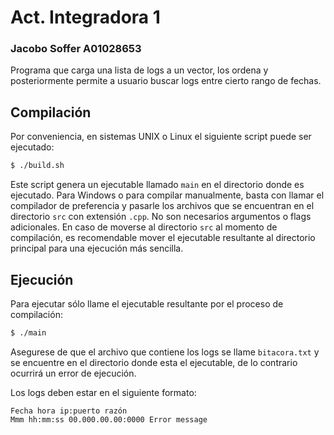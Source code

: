 # Act. Integradora 1
### Jacobo Soffer A01028653
Programa que carga una lista de logs a un vector, los ordena y posteriormente permite a usuario buscar logs entre cierto rango de fechas.

## Compilación
Por conveniencia, en sistemas UNIX o Linux el siguiente script puede ser ejecutado:
```sh
$ ./build.sh
```
Este script genera un ejecutable llamado `main` en el directorio donde es ejecutado.
Para Windows o para compilar manualmente, basta con llamar el compilador de preferencia y pasarle los archivos que se encuentran en el directorio `src` con extensión `.cpp`. No son necesarios argumentos o flags adicionales. En caso de moverse al directorio `src` al momento de compilación, es recomendable mover el ejecutable resultante al directorio principal para una ejecución más sencilla.

## Ejecución
Para ejecutar sólo llame el ejecutable resultante por el proceso de compilación:
```sh
$ ./main
```
Asegurese de que el archivo que contiene los logs se llame `bitacora.txt` y se encuentre en el directorio donde esta el ejecutable, de lo contrario ocurrirá un error de ejecución.

Los logs deben estar en el siguiente formato:
```
Fecha hora ip:puerto razón
Mmm hh:mm:ss 00.000.00.00:0000 Error message
```
Por ejemplo:
```
Sep 23 12:58:18 80.169.79.65:1150 Failed password for illegal user root
```
Por conveniencia, puede compilar y ejecutar este programa en el siguiente [replit](https://replit.com/@sofferjacob/ActividadIntegradora1).